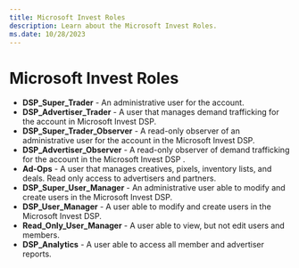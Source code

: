 ```yaml
---
title: Microsoft Invest Roles
description: Learn about the Microsoft Invest Roles.
ms.date: 10/28/2023
---
```


# Microsoft Invest Roles

- **DSP_Super_Trader** - An administrative user for the account.
- **DSP_Advertiser_Trader** - A user that manages demand trafficking for the account in Microsoft Invest DSP.
- **DSP_Super_Trader_Observer** - A read-only observer of an administrative user for the account in the Microsoft Invest DSP.
- **DSP_Advertiser_Observer** - A read-only observer of demand trafficking for the account in the Microsoft Invest DSP .
- **Ad-Ops** - A user that manages creatives, pixels, inventory lists, and deals. Read only access to advertisers and partners.
- **DSP_Super_User_Manager** - An administrative user able to modify and create users in the Microsoft Invest DSP.
- **DSP_User_Manager** - A user able to modify and create users in the Microsoft Invest DSP.
- **Read_Only_User_Manager** - A user able to view, but not edit users and members.
- **DSP_Analytics** - A user able to access all member and advertiser reports.
